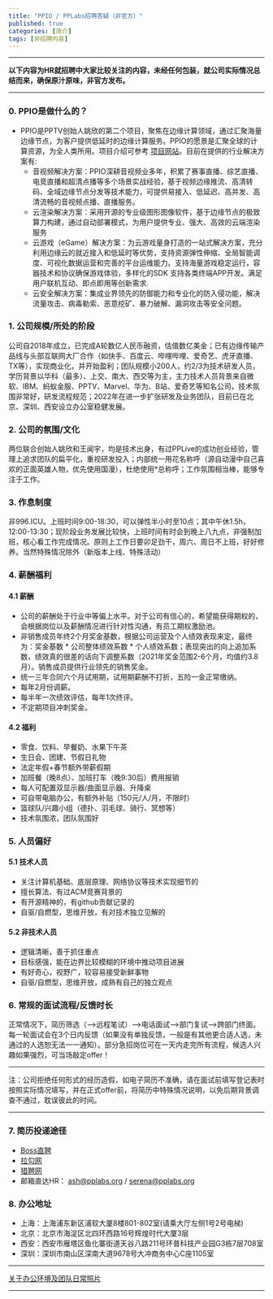 ```yaml
---
title: "PPIO / PPLabs招聘答疑（非官方）"
published: true
categories: [简介]
tags: [非招聘内容]
---
```

<hr/>

**以下内容为HR就招聘中大家比较关注的内容，未经任何包装，就公司实际情况总结而来，确保原汁原味，非官方发布。**
<hr/>

### 0. PPIO是做什么的？

- PPIO是PPTV创始人姚欣的第二个项目，聚焦在边缘计算领域，通过汇聚海量边缘节点，为客户提供低延时的边缘计算服务。PPIO的愿景是汇聚全球的计算资源，为全人类所用。项目介绍可参考 [项目网站](https://ppio.cn/)。目前在提供的行业解决方案有:
  - 音视频解决方案：PPIO深耕音视频业多年，积累了赛事直播、综艺直播、电竞直播和超清点播等多个场景实战经验，基于视频边缘推流、高清转码、全域边缘节点分发等技术能力，可提供易接入、低延迟、高并发、高清流畅的音视频点播、直播服务。
  - 云渲染解决方案：采用开源的专业级图形图像软件，基于边缘节点的极致算力构建，通过自动部署模式，为用户提供专业、强大、高效的云端渲染服务
  - 云游戏（eGame）解决方案：为云游戏量身打造的一站式解决方案，充分利用边缘云的就近接入和低延时等优势，支持资源弹性伸缩、全局智能调度、可视化数据运营和完善的平台运维能力。支持海量游戏稳定运行，容器技术和协议确保游戏体验，多样化的SDK 支持各类终端APP开发。满足用户联机互动、即点即用等创新需求.
  - 云安全解决方案：集成业界领先的防御能力和专业化的防入侵功能，解决流量攻击、病毒勒索、恶意挖矿、暴力破解、漏洞攻击等安全问题。
### 1. 公司规模/所处的阶段

公司自2018年成立，已完成A轮数亿人民币融资，估值数亿美金；已有边缘传输产品线与头部互联网大厂合作（如快手、百度云、哔哩哔哩、爱奇艺、虎牙直播、TX等），实现商业化，并开始盈利；团队规模小200人，约2/3为技术研发人员，学历背景以华科（最多）、上交、南大、西交等为主，主力技术人员背景来自微软、IBM、蚂蚁金服、PPTV、Marvel、华为、B站、爱奇艺等知名公司，技术氛围非常好，研发流程规范；2022年在进一步扩张研发及业务团队，目前已在北京、深圳、西安设立办公室稳健发展。

### 2. 公司的氛围/文化

两位联合创始人姚欣和王闻宇，均是技术出身，有过PPLive的成功创业经验，管理上追求团队的扁平化，重视研发投入；内部统一用花名称呼（源自动漫中自己喜欢的正面英雄人物，优先使用国漫），杜绝使用*总称呼；工作氛围相当棒，能够专注于工作。

### 3. 作息制度

非996.ICU。上班时间9:00-18:30，可以弹性半小时至10点；其中午休1.5h，12:00-13:30；现阶段业务发展比较快，上班时间有时会到晚上八九点，非强制加班，核心看工作完成情况。原则上工作日要卯足劲干，周六、周日不上班，好好修养。当然特殊情况除外（新版本上线、特殊活动）

### 4. 薪酬福利
#### 4.1 薪酬
- 公司的薪酬处于行业中等偏上水平。对于公司有信心的，希望能获得期权的，会根据岗位以及薪酬情况进行针对性沟通，有员工期权激励池。
- 非销售成员年终2个月奖金基数，根据公司运营及个人绩效表现来定，最终为：奖金基数 * 公司整体绩效系数 * 个人绩效系数；表现突出的向上追加系数，绩效真的很差的话向下调整系数（2021年奖金范围2-6个月，均值约3.8月）。销售成员提供行业领先的销售奖金。
- 统一三年合同六个月试用期，试用期薪酬不打折，五险一金正常缴纳。
- 每年2月份调薪。
- 每半年一次绩效评估，每年1次终评。
- 不定期项目冲刺奖金。
#### 4.2 福利
- 零食、饮料、早餐奶、水果下午茶
- 生日会、团建、节假日礼物
- 法定年假+春节额外带薪假期
- 加班餐（晚8点）、加班打车（晚9:30后）费用报销
- 每人可配置双显示器/曲面显示器、升降桌
- 可自带电脑办公，有额外补贴（150元/人/月，不限时）
- 篮球队/兴趣小组（德扑、羽毛球、骑行、冥想等）
- 技术氛围浓，团队氛围好

### 5. 人员偏好
#### 5.1 技术人员
  - 关注计算机基础、底层原理、网络协议等技术实现细节的
  - 擅长算法、有过ACM竞赛背景的
  - 有开源精神的，有github贡献记录的
  - 自驱/自燃型，思维开放，有对技术独立见解的
#### 5.2 非技术人员
  - 逻辑清晰，善于抓住重点
  - 目标感强，能在边界比较模糊的环境中推动项目进展
  - 有好奇心，视野广，较容易接受新鲜事物
  - 自驱/自燃型，思维开放，成熟有自己的独立观点

### 6. 常规的面试流程/反馈时长

正常情况下，简历筛选（-->远程笔试）-->电话面试-->部门复试-->跨部门终面。每一轮面试会在3个日内反馈（如果没有单独反馈，一般是有其他更合适人选，未通过的人选恕无法一一通知）。部分急招岗位可在一天内走完所有流程，候选人兴趣如果强烈，可当场敲定offer！

<hr>

注：公司拒绝任何形式的经历造假，如电子简历不准确，请在面试前填写登记表时按照实际情况填写，并在正式offer前，将简历中特殊情况说明，以免后期背景调查不通过，耽误彼此的时间。

<hr>


### 7. 简历投递途径
- [Boss直聘](https://www.zhipin.com/gongsir/5ba2ae5248837b0d1n192Nq0FQ~~.html?ka=company-jobs)
- [拉勾网](https://www.lagou.com/gongsi/j443505.html)
- [猎聘网](https://www.liepin.com/company/9566183)
- 邮箱直达HR： ash@pplabs.org / serena@pplabs.org

### 8. 办公地址
 - 上海：上海浦东新区浦软大厦8楼801-802室(请乘大厅左侧1号2号电梯)
 - 北京：北京市海淀区北四环西路16号辉煌时代大厦3层
 - 西安：西安市雁塔区鱼化寨街道天谷八路211号环普科技产业园G3栋7层708室
 - 深圳：深圳市南山区深南大道9678号大冲商务中心C座1105室

<hr>

[关于办公环境及团队日常照片](http://www.ashma.info/2019/03/02/pic-of-PPLabs/)

<hr>

